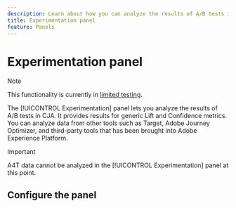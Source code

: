 ```yaml
---
description: Learn about how you can analyze the results of A/B tests in the CJA Experimentation panel.
title: Experimentation panel
feature: Panels
---
```


# Experimentation panel

>[!NOTE]
>
>This functionality is currently in [limited testing](/help/release-notes/releases.md).

The [!UICONTROL Experimentation] panel lets you analyze the results of A/B tests in CJA. It provides results for generic Lift and Confidence metrics. You can analyze data from other tools such as Target, Adobe Journey Optimizer, and third-party tools that has been brought into Adobe Experience Platform.

>[!IMPORTANT]
>
>A4T data cannot be analyzed in the [!UICONTROL Experimentation] panel at this point.

## Configure the panel


